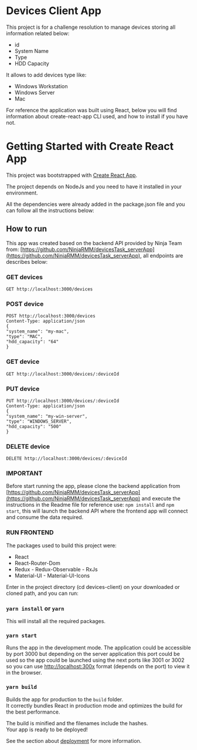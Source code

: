 
# Devices Client App
This project is for a challenge resolution to manage devices storing all information related below:
  * id
  * System Name
  * Type
  * HDD Capacity

It allows to add devices type like:
  * Windows Workstation
  * Windows Server
  * Mac

For reference the application was built using React, below you will find information about create-react-app CLI used, and how to install if you have not.

# Getting Started with Create React App

This project was bootstrapped with [Create React App](https://github.com/facebook/create-react-app).

The project depends on NodeJs and you need to have it installed in your environment.

All the dependencies were already added in the package.json file and you can follow all the instructions below:

## How to run

This app was created based on the backend API provided by Ninja Team from: [https://github.com/NinjaRMM/devicesTask_serverApp](https://github.com/NinjaRMM/devicesTask_serverApp), all endpoints are describes below:

### GET devices

    GET http://localhost:3000/devices

### POST device

    POST http://localhost:3000/devices
    Content-Type: application/json
    {
    "system_name": "my-mac",
    "type": "MAC",
    "hdd_capacity": "64"
    }

### GET device

    GET http://localhost:3000/devices/:deviceId

### PUT device

    PUT http://localhost:3000/devices/:deviceId
    Content-Type: application/json
    {
    "system_name": "my-win-server",
    "type": "WINDOWS_SERVER",
    "hdd_capacity": "500"
    }

### DELETE device

    DELETE http://localhost:3000/devices/:deviceId

### IMPORTANT

Before start running the app, please clone the backend application from [https://github.com/NinjaRMM/devicesTask_serverApp](https://github.com/NinjaRMM/devicesTask_serverApp) and execute the instructions in the Readme file for reference use: `npm install` and `npm start`, this will launch the backend API where the frontend app will connect and consume the data required.

### RUN FRONTEND

The packages used to build this project were:

 - React
 - React-Router-Dom
 - Redux - Redux-Observable - RxJs
 - Material-UI - Material-UI-Icons

Enter in the project directory (cd devices-client) on your downloaded or cloned path, and you can run:

### `yarn install` or `yarn`
This will install all the required packages.

### `yarn start`

Runs the app in the development mode.
The application could be accessible by port 3000 but depending on the server application this port could be used so the app could be launched using the next ports like 3001 or 3002 so you can use [http://localhost:300x](http://localhost:300x) format (depends on the port) to view it in the browser.


### `yarn build`

Builds the app for production to the `build` folder.\
It correctly bundles React in production mode and optimizes the build for the best performance.

The build is minified and the filenames include the hashes.\
Your app is ready to be deployed!

See the section about [deployment](https://facebook.github.io/create-react-app/docs/deployment) for more information.


